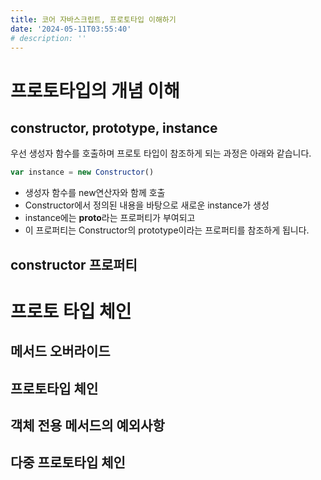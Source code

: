 ```yaml
---
title: 코어 자바스크립트, 프로토타입 이해하기
date: '2024-05-11T03:55:40'
# description: ''
---
```


# 프로토타입의 개념 이해

## constructor, prototype, instance

우선 생성자 함수를 호출하며 프로토 타입이 참조하게 되는 과정은 아래와 같습니다.

```jsx
var instance = new Constructor()
```

- 생성자 함수를 new연산자와 함께 호출
- Constructor에서 정의된 내용을 바탕으로 새로운 instance가 생성
- instance에는 **proto**라는 프로퍼티가 부여되고
- 이 프로퍼티는 Constructor의 prototype이라는 프로퍼티를 참조하게 됩니다.

## constructor 프로퍼티

# 프로토 타입 체인

## 메서드 오버라이드

## 프로토타입 체인

## 객체 전용 메서드의 예외사항

## 다중 프로토타입 체인

